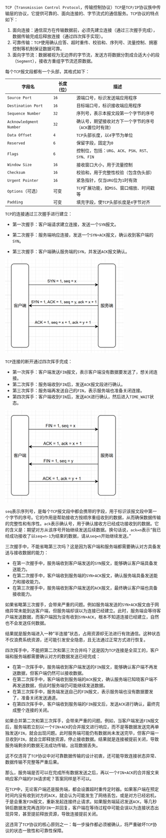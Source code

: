 `TCP`（`Transmission Control Protocol`，传输控制协议）`TCP`是`TCP/IP`协议族中传输层的协议，它提供可靠的、面向连接的、字节流式的通信服务。`TCP`协议的特点如下：

1. 面向连接：通信双方在传输数据前，必须先建立连接（通过三次握手完成），数据传输完成后释放连接（通过四次挥手实现）。
2. 可靠传输：`TCP`使用确认应答、超时重传、校验和、序列号、流量控制、拥塞控制等机制保证数据可靠。
3. 面向字节流：数据被视为无边界的字节流，发送方将数据分割成合适大小的段（`Segment`），接收方重组字节流还原数据。

每个`TCP`报文段都有一个头部，其格式如下：

| 字段名                  | 长度（位） | 描述                                                    |
| ----------------------- | ---------- | ------------------------------------------------------- |
| `Source Port`           | `16`       | 源端口号，标识发送端应用程序                            |
| `Destination Port`      | `16`       | 目标端口号，标识接收端应用程序                          |
| `Sequence Number`       | `32`       | 序列号，表示本报文段第一个字节的序号                    |
| `Acknowledgment Number` | `32`       | 确认号，期望接收对方下一个字节的序号（`ACK`置位时有效） |
| `Data Offset`           | `4`        | `TCP`头部长度，以`4`字节为单位                          |
| `Reserved`              | `6`        | 保留字段，固定为`0`                                     |
| `Flags`                 | `6`        | 控制位，包括：`URG`、`ACK`、`PSH`、`RST`、`SYN`、`FIN`  |
| `Window Size`           | `16`       | 接收窗口大小，用于流量控制                              |
| `Checksum`              | `16`       | 校验和，用于完整性校验（包含伪头部）                    |
| `Urgent Pointer`        | `16`       | 紧急指针，仅当`URG`位为`1`时有效                        |
| `Options`（可选）       | 可变       | `TCP`扩展功能，如`MSS`、窗口缩放、时间戳等              |
| `Padding`               | 可变       | 填充字段，使`TCP`头部长度是`4`字节对齐                  |

`TCP`的连接通过三次握手进行建立：

- 第一次握手：客户端请求建立连接，发送一个`SYN`报文。

- 第二次握手：服务端响应连接，发送一个`SYN+ACK`报文，确认收到客户端的`SYN`。

- 第三次握手：客户端确认服务端的`SYN`，并发送`ACK`报文确认。

<img src="image/image-20250423101240753.png" alt="image-20250423101240753" style="zoom:50%;" />

`TCP`连接的断开通过四次挥手完成：

- 第一次挥手：客户端发送`FIN`报文，表示客户端没有数据要发送了，想关闭连接。
- 第二次挥手：服务端收到`FIN`后，发送`ACK`报文段进行确认。
- 第三次挥手：服务端再发送自己的`FIN`，表示服务端也准备关闭连接。
- 第四次挥手：客户端收到`FIN`后，发送`ACK`进行确认，然后进入`TIME_WAIT`状态。

<img src="image/image-20250423103006875.png" alt="image-20250423103006875" style="zoom:50%;" />

`seq`表示序列号，是每个`TCP`报文段中都会携带的字段，用于标识该报文段中第一个字节的序号。它的作用是帮助接收方按顺序重组收到的数据，从而确保数据传输的完整性和有序性。`ack`表示确认号，用于确认接收方已经成功接收到的数据。它的含义是：期望对方从该序号开始继续发送后续数据。换句话说，`ack=n`表示“我已经成功接收了以`seq=n-1`为结束的数据，请从`seq=n`开始继续发送。”

三次握手中，不能省略第三次吗？这是因为客户端和服务端都需要确认对方具备发送与接收数据的能力：

- 在第一次握手中，服务端收到客户端发送的`SYN`报文，能够确认客户端具备发送能力。
- 在第二次握手中，客户端收到服务端的`SYN+ACK`报文，确认服务端具备发送能力和接收能力。
- 在第三次握手中，服务端收到客户端发送的`ACK`报文，最终确认客户端也具备接收能力。

如果省略第三次握手，会带来严重的问题。例如服务端发送的`SYN+ACK`报文由于网络异常未能到达客户端，但服务端却误以为连接已经建立。此时，服务端会等待客户端发送数据，而客户端因为没有收到`SYN+ACK`，根本不知道连接已经建立，自然也不会发送任何数据。

结果就是服务端进入一种“半连接”状态，占用资源却无法进行有效通信。这种状态不仅浪费系统资源，还可能引发安全隐患，且无法通过正常方式进行恢复。

四次挥手中，不能把第二次和第三次合并吗？这是因为`TCP`连接是全双工的，客户端和服务端都需要确认对方的数据发送已经完成：

- 在第一次挥手中，服务端收到客户端发送的`FIN`报文，能够确认客户端不再发送数据，但客户端仍然可以接收数据。
- 在第二次挥手中，客户端收到服务端的`ACK`报文，确认服务端已知晓客户端不再发送数据，但此时服务端仍可能继续发送数据。
- 在第三次挥手中，服务端发送自己的`FIN`报文，表示服务端也没有数据要发了，准备关闭发送通道。
- 在第四次挥手中，客户端收到服务端的`FIN`报文后，发送`ACK`进行确认，最终完成整个连接的关闭。

如果合并第二次和第三次挥手，会带来严重的问题。例如，当客户端发送`FIN`报文后，服务端若立刻以一个`FIN+ACK`的合并报文进行响应，而不是等数据发送完再单独发送`FIN`，就会出现问题。此时服务端可能仍有数据尚未发送完毕，但客户端一旦收到`FIN`，就会立即释放资源，停止接收数据。结果就是连接被提前关闭，导致服务端剩余的数据无法成功传输，出现数据丢失。

这不仅违背了`TCP`协议中对可靠数据传输的设计初衷，还可能导致连接状态异常、数据传输不完整等严重后果。

那么，服务端是否可以在完成所有数据发送之后，再以一个`FIN+ACK`的合并报文来响应客户端的`FIN`请求呢？答案同样是不可以。

在`TCP`中，无论客户端还是服务端，都会设置超时重传定时器。如果客户端在预定时间内没有收到对方的`ACK`，就会认为可能发生了网络丢包，或是对方已经宕机，于是会重发`FIN`报文，重新发起连接终止请求。如果服务端延迟发送`ACK`，等几秒钟后数据发完再连同`FIN`一并回复，客户端在等待过程中可能会误以为连接状态出现异常，甚至提前释放资源，导致连接提前关闭。

这违背了`TCP`协议的核心原则之一：每一步操作都必须被确认，将严重破坏`TCP`协议的状态一致性和可靠性保障。
